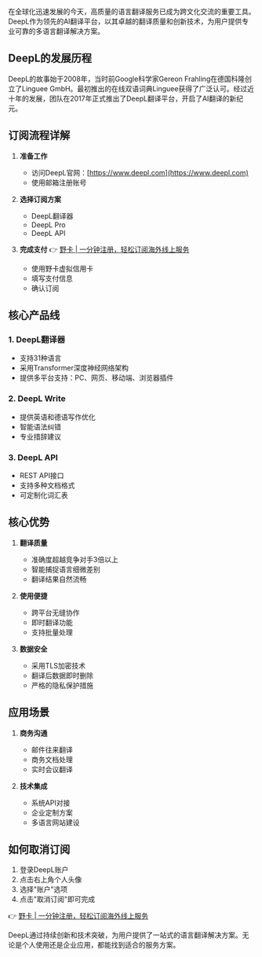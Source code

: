 在全球化迅速发展的今天，高质量的语言翻译服务已成为跨文化交流的重要工具。DeepL作为领先的AI翻译平台，以其卓越的翻译质量和创新技术，为用户提供专业可靠的多语言翻译解决方案。

## DeepL的发展历程

DeepL的故事始于2008年，当时前Google科学家Gereon Frahling在德国科隆创立了Linguee GmbH。最初推出的在线双语词典Linguee获得了广泛认可。经过近十年的发展，团队在2017年正式推出了DeepL翻译平台，开启了AI翻译的新纪元。

## 订阅流程详解

1. **准备工作**
   - 访问DeepL官网：[https://www.deepl.com](https://www.deepl.com)
   - 使用邮箱注册账号

2. **选择订阅方案**
   - DeepL翻译器
   - DeepL Pro
   - DeepL API

3. **完成支付**
👉 [野卡 | 一分钟注册，轻松订阅海外线上服务](https://bit.ly/bewildcard)
   - 使用野卡虚拟信用卡
   - 填写支付信息
   - 确认订阅

## 核心产品线

### 1. DeepL翻译器
- 支持31种语言
- 采用Transformer深度神经网络架构
- 提供多平台支持：PC、网页、移动端、浏览器插件

### 2. DeepL Write
- 提供英语和德语写作优化
- 智能语法纠错
- 专业措辞建议

### 3. DeepL API
- REST API接口
- 支持多种文档格式
- 可定制化词汇表

## 核心优势

1. **翻译质量**
   - 准确度超越竞争对手3倍以上
   - 智能捕捉语言细微差别
   - 翻译结果自然流畅

2. **使用便捷**
   - 跨平台无缝协作
   - 即时翻译功能
   - 支持批量处理

3. **数据安全**
   - 采用TLS加密技术
   - 翻译后数据即时删除
   - 严格的隐私保护措施

## 应用场景

1. **商务沟通**
   - 邮件往来翻译
   - 商务文档处理
   - 实时会议翻译

2. **技术集成**
   - 系统API对接
   - 企业定制方案
   - 多语言网站建设

## 如何取消订阅

1. 登录DeepL账户
2. 点击右上角个人头像
3. 选择"账户"选项
4. 点击"取消订阅"即可完成

👉 [野卡 | 一分钟注册，轻松订阅海外线上服务](https://bit.ly/bewildcard)

DeepL通过持续创新和技术突破，为用户提供了一站式的语言翻译解决方案。无论是个人使用还是企业应用，都能找到适合的服务方案。